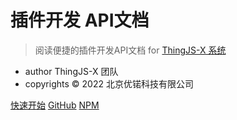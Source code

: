 # 插件开发 API文档

> 阅读便捷的插件开发API文档 for [ThingJS-X 系统](https://x.thingjs.com/)

- author ThingJS-X 团队
- copyrights © 2022 北京优锘科技有限公司

[快速开始](README.md)
[GitHub](https://github.com/jhildenbiddle/docsify-themeable)
[NPM](https://www.npmjs.com/package/docsify-themeable)
